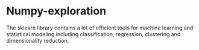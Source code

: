 # Numpy-exploration
The sklearn library contains a lot of efficient tools for machine learning and statistical modeling including classification, regression,  clustering and dimensionality reduction.
